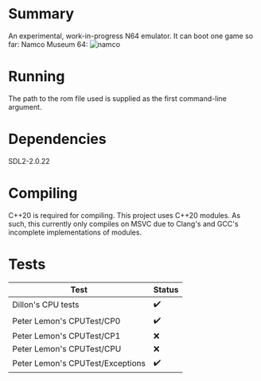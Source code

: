 # Summary
An experimental, work-in-progress N64 emulator. It can boot one game so far: Namco Museum 64:
![namco](https://thumbs2.imgbox.com/e1/e7/jorsCBuA_t.png)

# Running
The path to the rom file used is supplied as the first command-line argument.

# Dependencies
SDL2-2.0.22

# Compiling
C++20 is required for compiling. This project uses C++20 modules. As such, this currently only compiles on MSVC due to Clang's and GCC's incomplete implementations of modules.

# Tests
| Test  | Status |
| ----- | ------ |
| Dillon's CPU tests | :heavy_check_mark: |
| Peter Lemon's CPUTest/CP0 | :heavy_check_mark: |
| Peter Lemon's CPUTest/CP1 | :x: |
| Peter Lemon's CPUTest/CPU | :x: |
| Peter Lemon's CPUTest/Exceptions | :heavy_check_mark: |